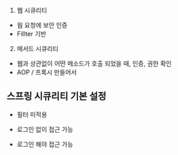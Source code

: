 
1. 웹 시큐리티
  - 웝 요청에 보안 인증
  - Fillter 기반

2. 메서드 시큐리티
  - 웹과 상관없이 어떤 메소드가 호출 되었을 때, 인증, 권한 확인
  - AOP / 프록시 만들어서


## 스프링 시큐리티 기본 설정

- 필터 미적용

- 로그인 없이 접근 가능

- 로그인 해야 접근 가능